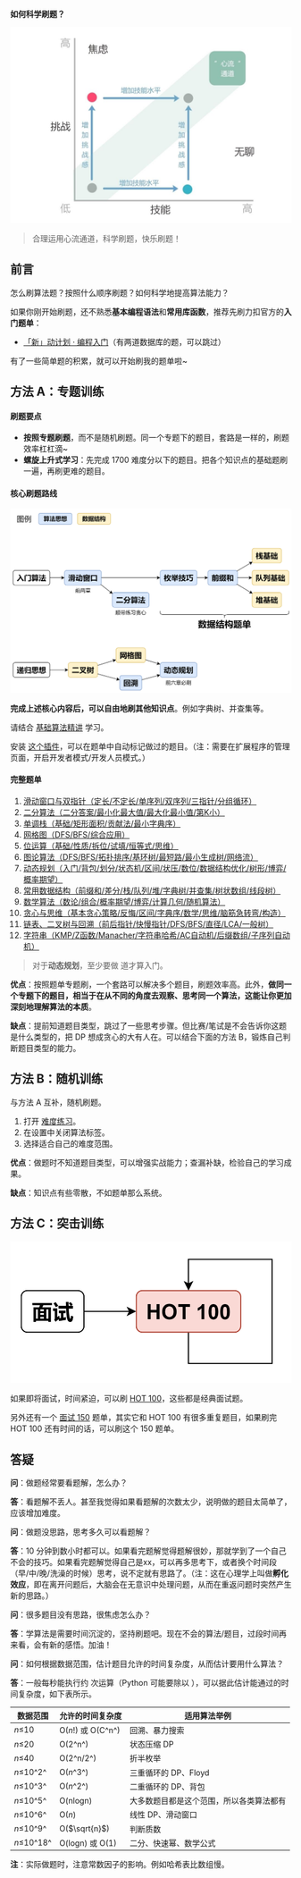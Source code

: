 **如何科学刷题？**

![科学刷题 灵茶山艾府](assets/1720231746-FwkEem-心流.jpg)

> 合理运用心流通道，科学刷题，快乐刷题！

## 前言

怎么刷算法题？按照什么顺序刷题？如何科学地提高算法能力？

如果你刚开始刷题，还不熟悉**基本编程语法**和**常用库函数**，推荐先刷力扣官方的**入门题单**：

- [「新」动计划 · 编程入门](https://leetcode.cn/studyplan/primers-list/)（有两道数据库的题，可以跳过）

有了一些简单题的积累，就可以开始刷我的题单啦~

## 方法 A：专题训练

#### 刷题要点

- **按照专题刷题**，而不是随机刷题。同一个专题下的题目，套路是一样的，刷题效率杠杠滴~
- **螺旋上升式学习**：先完成 1700 难度分以下的题目。把各个知识点的基础题刷一遍，再刷更难的题目。

#### 核心刷题路线

![核心刷题路线.png](assets/1741315303-gDhXSh-如何科学刷题-3.png)

**完成上述核心内容后，可以自由地刷其他知识点**。例如字典树、并查集等。

请结合 [基础算法精讲](https://leetcode.cn/link/?target=https%3A%2F%2Fwww.bilibili.com%2Fvideo%2FBV1bP411c7oJ%2F) 学习。

安装 [这个插件](https://leetcode.cn/link/?target=https%3A%2F%2Fscriptcat.org%2Fzh-CN%2Fscript-show-page%2F2778)，可以在题单中自动标记做过的题目。（注：需要在扩展程序的管理页面，开启开发者模式/开发人员模式。）

#### 完整题单

1.  [滑动窗口与双指针（定长/不定长/单序列/双序列/三指针/分组循环）](https://leetcode.cn/circle/discuss/0viNMK/)
2.  [二分算法（二分答案/最小化最大值/最大化最小值/第K小）](https://leetcode.cn/circle/discuss/SqopEo/)
3.  [单调栈（基础/矩形面积/贡献法/最小字典序）](https://leetcode.cn/circle/discuss/9oZFK9/)
4.  [网格图（DFS/BFS/综合应用）](https://leetcode.cn/circle/discuss/YiXPXW/)
5.  [位运算（基础/性质/拆位/试填/恒等式/思维）](https://leetcode.cn/circle/discuss/dHn9Vk/)
6.  [图论算法（DFS/BFS/拓扑排序/基环树/最短路/最小生成树/网络流）](https://leetcode.cn/circle/discuss/01LUak/)
7.  [动态规划（入门/背包/划分/状态机/区间/状压/数位/数据结构优化/树形/博弈/概率期望）](https://leetcode.cn/circle/discuss/tXLS3i/)
8.  [常用数据结构（前缀和/差分/栈/队列/堆/字典树/并查集/树状数组/线段树）](https://leetcode.cn/circle/discuss/mOr1u6/)
9.  [数学算法（数论/组合/概率期望/博弈/计算几何/随机算法）](https://leetcode.cn/circle/discuss/IYT3ss/)
10. [贪心与思维（基本贪心策略/反悔/区间/字典序/数学/思维/脑筋急转弯/构造）](https://leetcode.cn/circle/discuss/g6KTKL/)
11. [链表、二叉树与回溯（前后指针/快慢指针/DFS/BFS/直径/LCA/一般树）](https://leetcode.cn/circle/discuss/K0n2gO/)
12. [字符串（KMP/Z函数/Manacher/字符串哈希/AC自动机/后缀数组/子序列自动机）](https://leetcode.cn/circle/discuss/SJFwQI/)

> 对于**动态规划**，至少要做 道才算入门。

**优点**：按照题单专题刷，一个套路可以解决多个题目，刷题效率高。此外，**做同一个专题下的题目，相当于在从不同的角度去观察、思考同一个算法，这能让你更加深刻地理解算法的本质**。

**缺点**：提前知道题目类型，跳过了一些思考步骤。但比赛/笔试是不会告诉你这题是什么类型的，把 DP 想成贪心的大有人在。可以结合下面的方法 B，锻炼自己判断题目类型的能力。

## 方法 B：随机训练

与方法 A 互补，随机刷题。

1.  打开 [难度练习](https://leetcode.cn/link/?target=https%3A%2F%2Fhuxulm.github.io%2Flc-rating%2Fzen)。
2.  在设置中关闭算法标签。
3.  选择适合自己的难度范围。

**优点**：做题时不知道题目类型，可以增强实战能力；查漏补缺，检验自己的学习成果。

**缺点**：知识点有些零散，不如题单那么系统。

## 方法 C：突击训练

![如何科学刷题-2.png](assets/1740366413-ciMsTC-如何科学刷题-2.png)

如果即将面试，时间紧迫，可以刷 [HOT 100](https://leetcode.cn/studyplan/top-100-liked/)，这些都是经典面试题。

另外还有一个 [面试 150](https://leetcode.cn/studyplan/top-interview-150/) 题单，其实它和 HOT 100 有很多重复题目，如果刷完 HOT 100 还有时间的话，可以刷这个 150 题单。

## 答疑

**问**：做题经常要看题解，怎么办？

**答**：看题解不丢人。甚至我觉得如果看题解的次数太少，说明做的题目太简单了，应该增加难度。

**问**：做题没思路，思考多久可以看题解？

**答**：10 分钟到数小时都可以。如果看完题解觉得题解很妙，那就学到了一个自己不会的技巧。如果看完题解觉得自己是xx，可以再多思考下，或者换个时间段（早/中/晚/洗澡的时候）思考，说不定就有思路了。（注：这在心理学上叫做**孵化效应**，即在离开问题后，大脑会在无意识中处理问题，从而在重返问题时突然产生新的思路。）

**问**：很多题目没有思路，很焦虑怎么办？

**答**：学算法是需要时间沉淀的，坚持刷题吧。现在不会的算法/题目，过段时间再来看，会有新的感悟。加油！

**问**：如何根据数据范围，估计题目允许的时间复杂度，从而估计要用什么算法？

**答**：一般每秒能执行约 次运算（Python 可能要除以 ），可以据此估计能通过的时间复杂度，如下表所示。

| 数据范围   | 允许的时间复杂度   | 适用算法**举例**                         |
| ---------- | ------------------ | ---------------------------------------- |
| *n*≤10     | O(*n*!) 或 O(C^n^) | 回溯、暴力搜索                           |
| *n*≤20     | O(2^n^)            | 状态压缩 DP                              |
| *n*≤40     | O(2^n/2^)          | 折半枚举                                 |
| *n*≤10^2^  | O(*n*^3^)          | 三重循环的 DP、Floyd                     |
| *n*≤10^3^  | O(*n*^2^)          | 二重循环的 DP、背包                      |
| *n*≤10^5^  | O(nlogn)           | 大多数题目都是这个范围，所以各类算法都有 |
| *n*≤10^6^  | O(*n*)             | 线性 DP、滑动窗口                        |
| *n*≤10^9^  | O($\sqrt{n}$)      | 判断质数                                 |
| *n*≤10^18^ | O(logn) 或 O(1)    | 二分、快速幂、数学公式                   |

**注**：实际做题时，注意常数因子的影响。例如哈希表比数组慢。
